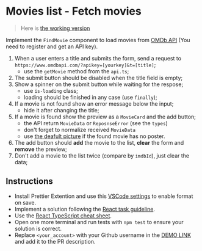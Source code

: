 # Movies list - Fetch movies

> Here is [the working version](https://mate-academy.github.io/react_movies-list-fetch-movies/)

Implement the `FindMovie` component to load movies from [OMDb API](http://www.omdbapi.com/) (You need to register and get an API key).

1. When a user enters a title and submits the form, send a request to `https://www.omdbapi.com/?apikey=[yourkey]&t=[title]`;
   - use the `getMovie` method from the `api.ts`;
1. The submit button should be disabled when the title field is empty;
1. Show a spinner on the submit button while waiting for the respose;
   - use `is-loading` class;
   - loading should be finished in any case (use `finally`);
1. If a movie is not found show an error message below the input;
   - hide it after changing the title;
1. If a movie is found show the preview as a `MovieCard` and the add button;
   - the API return `MovieData` or `ReposnseError` (see the `types`)
   - don't forget to normalize received `MovieData`
   - use [the deafult picture](https://via.placeholder.com/360x270.png?text=no%20preview) if the found movie has no poster.
1. The add button should **add** the movie to the list, **clear** the form and **remove** the preview;
1. Don't add a movie to the list twice (compare by `imdbId`), just clear the data;

## Instructions

- Install Prettier Extention and use this [VSCode settings](https://mate-academy.github.io/fe-program/tools/vscode/settings.json) to enable format on save.
- Implement a solution following the [React task guideline](https://github.com/mate-academy/react_task-guideline#react-tasks-guideline).
- Use the [React TypeScript cheat sheet](https://mate-academy.github.io/fe-program/js/extra/react-typescript).
- Open one more terminal and run tests with `npm test` to ensure your solution is correct.
- Replace `<your_account>` with your Github username in the [DEMO LINK](https://Donovanoff.github.io/react_movies-list-fetch-movies/) and add it to the PR description.
